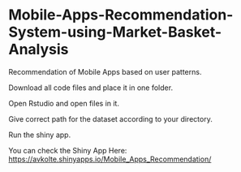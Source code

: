 # Mobile-Apps-Recommendation-System-using-Market-Basket-Analysis
Recommendation of Mobile Apps based on user patterns.

Download all code files and place it in one folder.

Open Rstudio and open files in it.

Give correct path for the dataset according to your directory.

Run the shiny app.

You can check the Shiny App Here: https://avkolte.shinyapps.io/Mobile_Apps_Recommendation/
